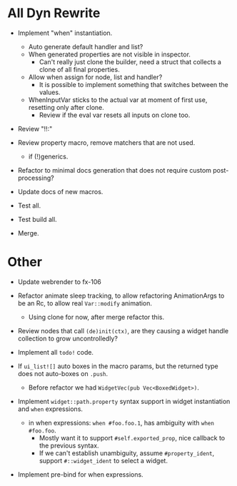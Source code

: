# All Dyn Rewrite

* Implement "when" instantiation.
    - Auto generate default handler and list?
    - When generated properties are not visible in inspector.
        - Can't really just clone the builder, need a struct that collects a clone of all final properties.
    - Allow when assign for node, list and handler?
        - It is possible to implement something that switches between the values.
    - WhenInputVar sticks to the actual var at moment of first use, resetting only after clone.
        - Review if the eval var resets all inputs on clone too.

* Review "!!:"
* Review property macro, remove matchers that are not used.
    - if (!)generics.

* Refactor to minimal docs generation that does not require custom post-processing?
* Update docs of new macros.
* Test all.
* Test build all.
* Merge.

# Other

* Update webrender to fx-106
* Refactor animate sleep tracking, to allow refactoring AnimationArgs to be an Rc, to allow real `Var::modify` animation.
    - Using clone for now, after merge refactor this.

* Review nodes that call `(de)init(ctx)`, are they causing a widget handle collection to grow uncontrolledly?

* Implement all `todo!` code.

* If `ui_list![]` auto boxes in the macro params, but the returned type does not auto-boxes on `.push`.
    - Before refactor we had `WidgetVec(pub Vec<BoxedWidget>)`.

* Implement `widget::path.property` syntax support in widget instantiation and `when` expressions.
    - in when expressions: `when #foo.foo.1`, has ambiguity with `when #foo.foo`.
        - Mostly want it to support `#self.exported_prop`, nice callback to the previous syntax.
        - If we can't establish unambiguity, assume `#property_ident`, support `#::widget_ident` to select a widget.
* Implement pre-bind for when expressions.


